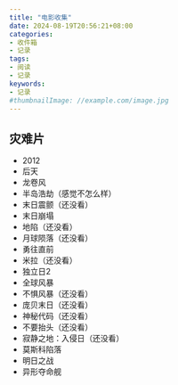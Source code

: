 ```yaml
---
title: "电影收集"
date: 2024-08-19T20:56:21+08:00
categories:
- 收件箱
- 记录
tags:
- 阅读
- 记录
keywords:
- 记录
#thumbnailImage: //example.com/image.jpg
---
```


<!--more-->

## 灾难片
- 2012
- 后天
- 龙卷风
- 半岛浩劫（感觉不怎么样）
- 末日震颤（还没看）
- 末日崩塌
- 地陷（还没看）
- 月球陨落（还没看）
- 勇往直前
- 米拉（还没看）
- 独立日2
- 全球风暴
- 不惧风暴（还没看）
- 庞贝末日（还没看）
- 神秘代码（还没看）
- 不要抬头（还没看）
- 寂静之地：入侵日（还没看）
- 莫斯科陷落
- 明日之战
- 异形夺命舰
